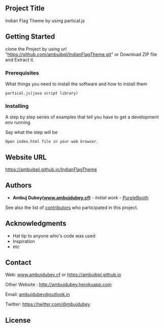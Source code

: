## Project Title

Indian Flag Theme by using partical.js

## Getting Started

clone the Project by using url "https://github.com/ambujbpl/IndianFlagTheme.git" or Download ZIP file and  Extract it.   

### Prerequisites

What things you need to install the software and how to install them

```
partical.js(java script library)
```

### Installing

A step by step series of examples that tell you have to get a development env running

Say what the step will be

```
Open index.html file in your web browser.
```

## Website URL
https://ambujbpl.github.io/IndianFlagTheme

## Authors

* **Ambuj Dubey(www.ambujdubey.cf)** - *Initial work* - [PurpleBooth]( https://github.com/ambujbpl/IndianFlagTheme)

See also the list of [contributors](https://github.com/your/project/contributors) who participated in this project.

## Acknowledgments

* Hat tip to anyone who's code was used
* Inspiration
* etc

## Contact

Web: www.ambujdubey.cf or https://ambujbpl.github.io

Other Website : http://ambujdubey.herokuapp.com

Email: ambujdubey@outlook.in

Twitter: https://twitter.com/@mbujdubey

## License
